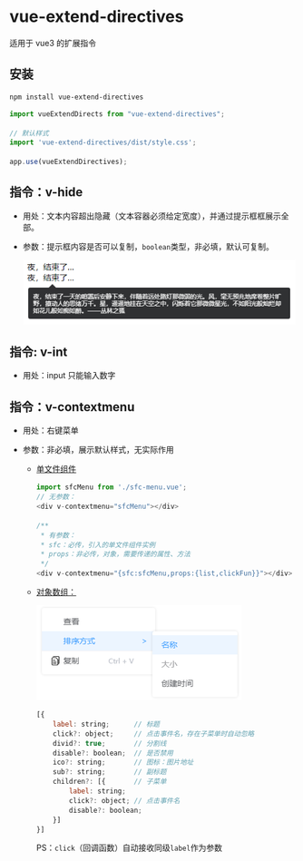 # vue-extend-directives

适用于 vue3 的扩展指令

## 安装
 
```
npm install vue-extend-directives
```

```js
import vueExtendDirects from "vue-extend-directives";

// 默认样式
import 'vue-extend-directives/dist/style.css';  

app.use(vueExtendDirectives);
```
## 指令：v-hide

- 用处：文本内容超出隐藏（文本容器必须给定宽度），并通过提示框框展示全部。

- 参数：提示框内容是否可以复制，`boolean`类型，非必填，默认可复制。

    ![](./images/v-hide.png)

## 指令: v-int

- 用处：input 只能输入数字

## 指令：v-contextmenu

- 用处：右键菜单

- 参数：非必填，展示默认样式，无实际作用

    - [单文件组件](./test/contextmenu/sfc-menu.vue)
        
        ```js
        import sfcMenu from './sfc-menu.vue';
        // 无参数：
        <div v-contextmenu="sfcMenu"></div>

        /**
         * 有参数：
         * sfc：必传，引入的单文件组件实例
         * props：非必传，对象，需要传递的属性、方法
         */
        <div v-contextmenu="{sfc:sfcMenu,props:{list,clickFun}}"></div>

        ```

    - [对象数组：](./test/contextmenu/array-menu.vue)

        ![](./images/contextmenu.png)

        ```js
        [{
            label: string;      // 标题
            click?: object;     // 点击事件名，存在子菜单时自动忽略
            divid?: true;       // 分割线
            disable?: boolean;  // 是否禁用
            ico?: string;       // 图标：图片地址
            sub?: string;       // 副标题
            children?: [{       // 子菜单
                label: string;
                click?: object; // 点击事件名
                disable?: boolean;
            }]
        }]
        ```
        PS：`click`（回调函数）自动接收同级`label`作为参数

